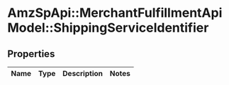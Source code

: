 # AmzSpApi::MerchantFulfillmentApiModel::ShippingServiceIdentifier

## Properties
Name | Type | Description | Notes
------------ | ------------- | ------------- | -------------

